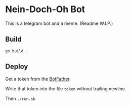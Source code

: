 # Nein-Doch-Oh Bot

This is a telegram bot and a meme. (Readme W.I.P.)

## Build

`go build .`

## Deploy

Get a token from the [BotFather](https://t.me/BotFather).

Write that token into the file `token` without trailing newline.

Then `./run.sh`
